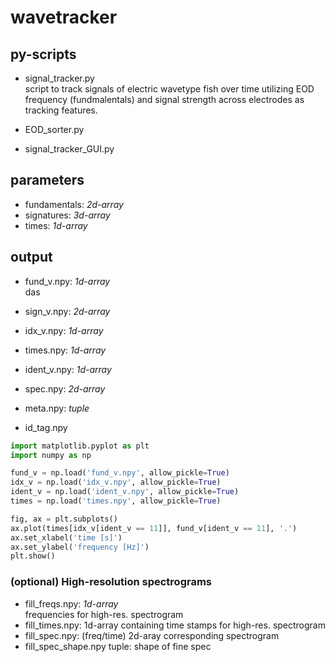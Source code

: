# wavetracker

## py-scripts
- signal_tracker.py\
script to track signals of electric wavetype fish over time utilizing EOD frequency (fundmalentals) and signal strength 
across electrodes as tracking features.


- EOD_sorter.py
- signal_tracker_GUI.py

## parameters
- fundamentals: *2d-array*
- signatures: *3d-array*
- times: *1d-array*
    
## output

- fund_v.npy: *1d-array*\
das

- sign_v.npy: *2d-array*
- idx_v.npy: *1d-array*
- times.npy: *1d-array*
- ident_v.npy: *1d-array*
- spec.npy: *2d-array*
- meta.npy: *tuple*

- id_tag.npy

```py
import matplotlib.pyplot as plt
import numpy as np

fund_v = np.load('fund_v.npy', allow_pickle=True)
idx_v = np.load('idx_v.npy', allow_pickle=True)
ident_v = np.load('ident_v.npy', allow_pickle=True)
times = np.load('times.npy', allow_pickle=True)

fig, ax = plt.subplots()
ax.plot(times[idx_v[ident_v == 11]], fund_v[ident_v == 11], '.')
ax.set_xlabel('time [s]')
ax.set_ylabel('frequency [Hz]')
plt.show()
```

### (optional) High-resolution spectrograms
- fill_freqs.npy: *1d-array*\
  frequencies for high-res. spectrogram
- fill_times.npy:
  1d-array containing time stamps for high-res. spectrogram
- fill_spec.npy: (freq/time)
  2d-aray corresponding spectrogram
- fill_spec_shape.npy
  tuple: shape of fine spec

